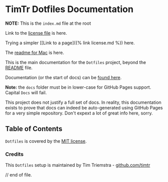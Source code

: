 # TimTr Dotfiles Documentation

**NOTE:** This is the `index.md` file at the root

Link to the [license file](https://timtr.github.io/Dotfiles/license.html) is here.

Trying a simpler [[Link to a page]({% link license.md %}) here.

The [readme for Mac](https://timtr.github.io/Dotfiles/Mac/readme.html) is here.


This is the main documentation for the `Dotfiles` project, beyond the [README](https://timtr.github.io/Dotfiles/) file.

Documentation (or the start of docs) can be [found here](https://timtr.github.io/Dotfiles/docs/). 

**Note:**  the `docs` folder must be in lower-case for GitHub Pages support. Capital `Docs` will fail.

This project does not justify a full set of docs. In reality, this documentation exists to prove that docs can indeed be auto-generated using GitHub Pages for a very simple repository. Don't expext a lot of great info here, sorry.


## Table of Contents

`Dotfiles` is covered by the [MIT license](./license-mit.html).



### Credits

This `Dotfiles` setup is maintained by Tim Triemstra - [github.com/timtr](https://github.com/timtr)


// end of file.
